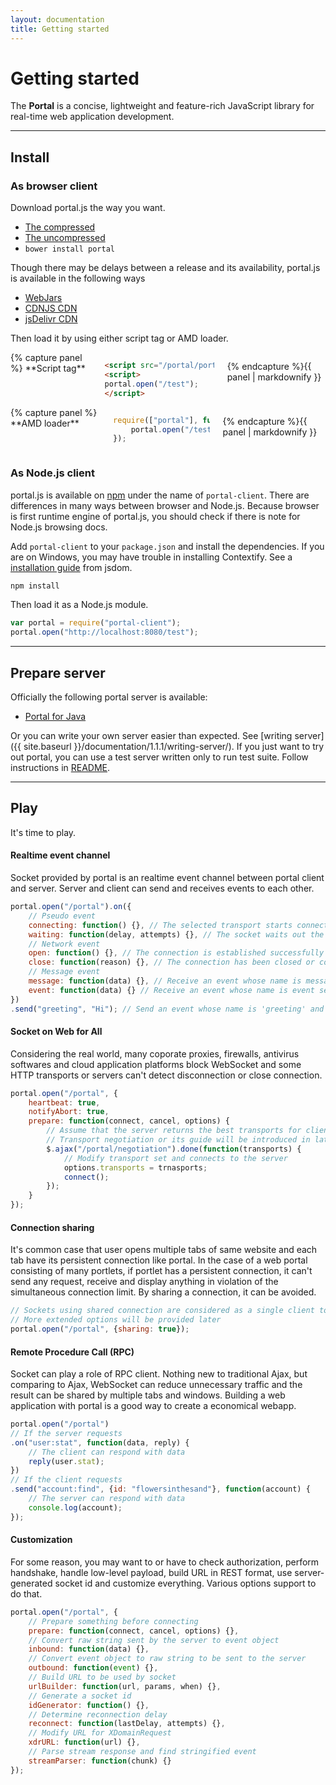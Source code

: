 ```yaml
---
layout: documentation
title: Getting started
---
```


# Getting started
The **Portal** is a concise, lightweight and feature-rich JavaScript library for real-time web application development. 

---

## Install

### As browser client

Download portal.js the way you want.

<ul class="inline-list">
<li><a href="https://raw.github.com/flowersinthesand/portal/1.1.1/portal.min.js">The compressed</a></li>
<li><a href="https://raw.github.com/flowersinthesand/portal/1.1.1/portal.js">The uncompressed</a></li>
<li><code>bower install portal</code></li>
</ul>

Though there may be delays between a release and its availability, portal.js is available in the following ways

<ul class="inline-list">
<li><a href="http://search.maven.org/#search%7Cgav%7C1%7Cg%3A%22org.webjars%22%20AND%20a%3A%22portal%22">WebJars</a></li>
<li><a href="http://cdnjs.com/libraries/portal">CDNJS CDN</a></li>
<li><a href="http://www.jsdelivr.com/#!portal">jsDelivr CDN</a></li>
</ul>

Then load it by using either script tag or AMD loader.

<div class="row">
<div class="large-6 columns">
{% capture panel %}
**Script tag**

```html
<script src="/portal/portal.min.js"></script>
<script>
portal.open("/test");
</script>
```
{% endcapture %}{{ panel | markdownify }}
</div>
<div class="large-6 columns">
{% capture panel %}
**AMD loader**

```javascript
require(["portal"], function(portal) {
    portal.open("/test");
});
```
{% endcapture %}{{ panel | markdownify }}
</div>
</div>

### As Node.js client

portal.js is available on [npm](https://npmjs.org/package/portal-client) under the name of `portal-client`. There are differences in many ways between browser and Node.js. Because browser is first runtime engine of portal.js, you should check if there is note for Node.js browsing docs.

Add `portal-client` to your `package.json` and install the dependencies. If you are on Windows, you may have trouble in installing Contextify. See a [installation guide](https://github.com/tmpvar/jsdom#contextify) from jsdom.
  
```bash
npm install
```

Then load it as a Node.js module.

```javascript
var portal = require("portal-client");
portal.open("http://localhost:8080/test");
```

---

## Prepare server

Officially the following portal server is available:

* [Portal for Java](http://flowersinthesand.github.io/portal-java/)

Or you can write your own server easier than expected. See [writing server]({{ site.baseurl }}/documentation/1.1.1/writing-server/). If you just want to try out portal, you can use a test server written only to run test suite. Follow instructions in [README](https://github.com/flowersinthesand/portal/blob/master/README.md#test-suite).

---

## Play

It's time to play.

#### Realtime event channel

Socket provided by portal is an realtime event channel between portal client and server. Server and client can send and receives events to each other.

```javascript
portal.open("/portal").on({
    // Pseudo event
    connecting: function() {}, // The selected transport starts connecting to the server
    waiting: function(delay, attempts) {}, // The socket waits out the reconnection delay
    // Network event
    open: function() {}, // The connection is established successfully and communication is possible
    close: function(reason) {}, // The connection has been closed or could not be opened
    // Message event
    message: function(data) {}, // Receive an event whose name is message sent by the server
    event: function(data) {} // Receive an event whose name is event sent by the server
})
.send("greeting", "Hi"); // Send an event whose name is 'greeting' and data is 'Hi' to the server
```

#### Socket on Web for All

Considering the real world, many coporate proxies, firewalls, antivirus softwares and cloud application platforms block WebSocket and some HTTP transports or servers can't detect disconnection or close connection.

```javascript
portal.open("/portal", {
    heartbeat: true,
    notifyAbort: true,
    prepare: function(connect, cancel, options) {
        // Assume that the server returns the best transports for client
        // Transport negotiation or its guide will be introduced in later 
        $.ajax("/portal/negotiation").done(function(transports) {
            // Modify transport set and connects to the server
            options.transports = trnasports;
            connect();
        });
    }
});
```

#### Connection sharing

It's common case that user opens multiple tabs of same website and each tab have its persistent connection like portal. In the case of a web portal consisting of many portlets, if portlet has a persistent connection, it can't send any request, receive and display anything in violation of the simultaneous connection limit. By sharing a connection, it can be avoided.

```javascript
// Sockets using shared connection are considered as a single client to the server
// More extended options will be provided later  
portal.open("/portal", {sharing: true});
```

#### Remote Procedure Call (RPC)

Socket can play a role of RPC client. Nothing new to traditional Ajax, but comparing to Ajax, WebSocket can reduce unnecessary traffic and the result can be shared by multiple tabs and windows. Building a web application with portal is a good way to create a economical webapp.

```javascript
portal.open("/portal")
// If the server requests
.on("user:stat", function(data, reply) {
    // The client can respond with data
    reply(user.stat);
})
// If the client requests
.send("account:find", {id: "flowersinthesand"}, function(account) {
    // The server can respond with data
    console.log(account);
});
```

#### Customization

For some reason, you may want to or have to check authorization, perform handshake, handle low-level payload, build URL in REST format, use server-generated socket id and customize everything. Various options support to do that.

```javascript
portal.open("/portal", {
    // Prepare something before connecting
    prepare: function(connect, cancel, options) {},
    // Convert raw string sent by the server to event object
    inbound: function(data) {},
    // Convert event object to raw string to be sent to the server
    outbound: function(event) {},
    // Build URL to be used by socket
    urlBuilder: function(url, params, when) {},
    // Generate a socket id
    idGenerator: function() {},
    // Determine reconnection delay
    reconnect: function(lastDelay, attempts) {},
    // Modify URL for XDomainRequest
    xdrURL: function(url) {},
    // Parse stream response and find stringified event
    streamParser: function(chunk) {}
});
```
